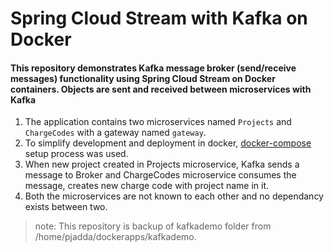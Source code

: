 # Spring Cloud Stream with Kafka on Docker 

#### This repository demonstrates Kafka message broker (send/receive messages) functionality using Spring Cloud Stream on Docker containers. Objects are sent and received between microservices with Kafka

1. The application contains two microservices named `Projects` and `ChargeCodes` with a gateway named `gateway`. 
2. To simplify development and deployment in docker, [docker-compose](http://www.jhipster.tech/docker-compose/) setup process was used.
3. When new project created in Projects microservice, Kafka sends a message to Broker and ChargeCodes microservice consumes the message, creates new charge code with project name in it.
4. Both the microservices are not known to each other and no dependancy exists between two.


>note: This repository is backup of kafkademo folder from /home/pjadda/dockerapps/kafkademo. 

